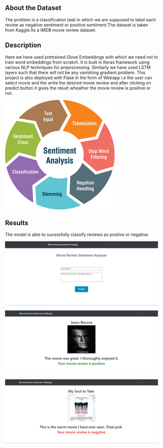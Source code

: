 <h2>About the Dataset</h2>

The problem is a classification task in which we are supposed to label each review as negative sentiment or positive sentiment.The dataset is taken from Kaggle.Its a IMDB movie review dataset.

<h2>Description</h2>

Here we have used pretrained Glove Embeddings with which we need not to train word embeddings from scratch. It is built in Keras framework using various NLP techniques for preprocessing. Similarly we have used LSTM layers such that there will not be any vanishing gradient problem.
This project is also deployed with Flask in the form of Webapp i.e the user can select movie and the write the desired movie review and after clicking on predict button it gives the result wheather the movie review is positive or not.




![](images/mov.png)

<h2>Results</h2>

The model is able to sucessfully classify reviews as postive or negative.


![](images/Cap1.PNG)


![](images/Cap2.PNG)


![](images/Cap3.PNG)
